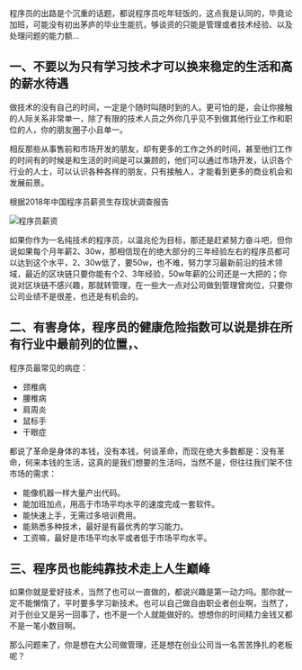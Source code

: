 程序员的出路是个沉重的话题，都说程序员吃年轻饭的，这点我是认同的，毕竟论加班，可能没有初出茅庐的毕业生能抗，够谈资的只能是管理或者技术经验、以及处理问题的能力额...

## 一、不要以为只有学习技术才可以换来稳定的生活和高的薪水待遇

做技术的没有自己的时间，一定是个随时叫随时到的人。更可怕的是，会让你接触的人际关系非常单一，除了有限的技术人员之外你几乎见不到做其他行业工作和职位的人，你的朋友圈子小且单一。

相反那些从事售前和市场开发的朋友，却有更多的工作之外的时间，甚至他们工作的时间有的时候是和生活的时间是可以兼顾的，他们可以通过市场开发，认识各个行业的人士，可以认识各种各样的朋友，只有接触人，才能看到更多的商业机会和发展前景。

根据2018年中国程序员薪资生存现状调查报告

![程序员薪资](http://cdn.chenrf.com/201892162634.png)

如果你作为一名纯技术的程序员，以温兆伦为目标，那还是赶紧努力奋斗吧，但你说如果每个月年薪2、30w，那相信现在的绝大部分的三年经验左右的程序员都可以达到这个水平，2、30w低了，要50w，也不难，努力学习最新前沿的技术领域，最近的区块链只要你能有个2、3年经验，50w年薪的公司还是一大把的；你说对区块链不感兴趣，那就转管理，在一些大一点对公司做到管理曾岗位，只要你公司业绩不是很差，也还是有机会的。

## 二、有害身体，程序员的健康危险指数可以说是排在所有行业中最前列的位置，、

程序员最常见的病症：

- 颈椎病
- 腰椎病
- 肩周炎
- 鼠标手
- 干眼症

都说了革命是身体的本钱，没有本钱，何谈革命，而现在绝大多数都是：没有革命，何来本钱的生活，这真的是我们想要的生活吗，当然不是，但往往我们架不住市场的需求：

- 能像机器一样大量产出代码。
- 能加班加点，用高于市场平均水平的速度完成一套软件。
- 能快速上手，无需过多培训费用。
- 能熟悉多种技术，最好是有最优秀的学习能力。
- 工资嘛，最好是市场平均水平或者低于市场平均水平。

## 三、程序员也能纯靠技术走上人生巅峰

如果你就是爱好技术，当然了也可以一直做的，都说兴趣是第一动力吗。那你就一定不能懒惰了，平时要多学习新技术。也可以自己做自由职业者创业啊，当然了，对于创业又是另一回事了，也不是一个人就能做好的。想想你的时间精力金钱又都不是一笔小数目啊。

那么问题来了，你是想在大公司做管理，还是想在创业公司当一名苦苦挣扎的老板呢？

